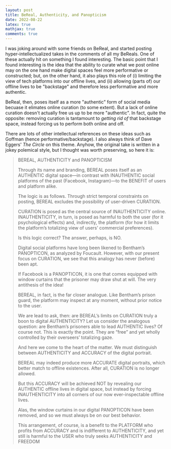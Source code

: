 ```yaml
---
layout: post 
title: BeReal, Authenticity, and Panopticism
date: 2022-08-22
latex: true 
mathjax: true
comments: true
---
```


I was joking around with some friends on BeReal, and started posting hyper-intellectualized takes in the comments of all my BeReals. One of these actually hit on something I found interesting. The basic point that I found interesting is the idea that the ability to curate what we post online may on the one hand make digital spaces feel more performative or constructed; but, on the other hand, it also plays this role of (i) limiting the view of tech platforms into our offline lives, and (ii) allowing (parts of) our offline lives to be "backstage" and therefore less performative and more authentic. 

BeReal, then, poses itself as a more "authentic" form of social media becuase it elimates online curation (to some extent). But a lack of online curation doesn't actually free us up to be more "authentic". In fact, quite the opposite: removing curation is tantamount to *getting rid of* that backstage space, instead forcing us to perform both online and off. 

There are lots of other intellectual references on these ideas such as Goffman (hence performative/backstage). I also always think of Dave Eggers' *The Circle* on this theme. Anyhow, the original take is written in a jokey polemical style, but I thought was worth preserving, so here it is: 

<blockquote>

BEREAL, AUTHENTICITY and PANOPTICISM

Through its name and branding, BEREAL poses itself as an AUTHENTIC digital space—in contrast with INAUTHENTIC social platforms of the past (Facebook, Instagram)—to the BENEFIT of users and platform alike.  

The logic is as follows. Through strict temporal constraints on posting, BEREAL excludes the possibility of user-driven CURATION. 

CURATION is posed as the central source of INAUTHENTICITY online. INAUTHENTICITY, in turn, is posed as harmful to both the user (for it psychological effects) and, indirectly, the platform (for how it limits the platform’s totalizing view of users’ commercial preferences). 

Is this logic correct? The answer, perhaps, is NO. 

Digital social platforms have long been likened to Bentham’s PANOPTICON, as analyzed by Foucault. However, with our present focus on CURATION, we see that this analogy has never (before) been apt. 

If Facebook is a PANOPTICON, it is one that comes equipped with window curtains that the prisoner may draw shut at will. The very antithesis of the idea! 

BEREAL, in fact, is the far closer analogue. Like Bentham’s prison guard, the platform may inspect at any moment, without prior notice to the user. 

We are lead to ask, then: are BEREAL’s limits on CURATION truly a boon to digital AUTHENTICITY? Let us consider the analogous question: are Bentham’s prisoners able to lead AUTHENTIC lives? Of course not. This is exactly the point. They are “free” and yet wholly controlled by their overseers’ totalizing gaze. 

And here we come to the heart of the matter. We must distinguish between AUTHENTICITY and ACCURACY of the digital portrait. 

BEREAL may indeed produce more ACCURATE digital portraits, which better match to offline existences. After all, CURATION is no longer allowed. 

But this ACCURACY will be achieved NOT by revealing our AUTHENTIC offline lives in digital space, but instead by forcing INAUTHENTICITY into all corners of our now ever-inspectable offline lives. 

Alas, the window curtains in our digital PANOPTICON have been removed, and so we must always be on our best behavior. 

This arrangement, of course, is a benefit to the PLATFORM who profits from ACCURACY and is indifferent to AUTHENTICITY, and yet still is harmful to the USER who truly seeks AUTHENTICITY and FREEDOM

</blockquote>